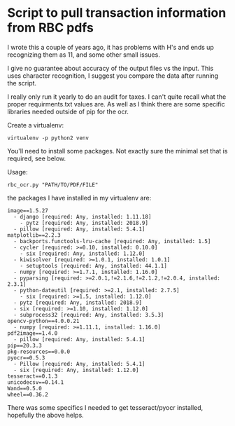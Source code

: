 # Script to pull transaction information from RBC pdfs

I wrote this a couple of years ago, it has problems with H's and ends up recognizing them as 11, and some other small issues.

I give no guarantee about accuracy of the output files vs the input. This uses character recognition, I suggest you compare the data after running the script.

I really only run it yearly to do an audit for taxes. I can't quite recall what the proper requirments.txt values are. As well as I think there are some specific libraries needed outside of pip for the ocr.

Create a virtualenv:

    virtualenv -p python2 venv

You'll need to install some packages. Not exactly sure the minimal set that is required, see below.

Usage:

    rbc_ocr.py "PATH/TO/PDF/FILE"

the packages I have installed in my virtualenv are:

    image==1.5.27
      - django [required: Any, installed: 1.11.18]
        - pytz [required: Any, installed: 2018.9]
      - pillow [required: Any, installed: 5.4.1]
    matplotlib==2.2.3
      - backports.functools-lru-cache [required: Any, installed: 1.5]
      - cycler [required: >=0.10, installed: 0.10.0]
        - six [required: Any, installed: 1.12.0]
      - kiwisolver [required: >=1.0.1, installed: 1.0.1]
        - setuptools [required: Any, installed: 44.1.1]
      - numpy [required: >=1.7.1, installed: 1.16.0]
      - pyparsing [required: >=2.0.1,!=2.1.6,!=2.1.2,!=2.0.4, installed: 2.3.1]
      - python-dateutil [required: >=2.1, installed: 2.7.5]
        - six [required: >=1.5, installed: 1.12.0]
      - pytz [required: Any, installed: 2018.9]
      - six [required: >=1.10, installed: 1.12.0]
      - subprocess32 [required: Any, installed: 3.5.3]
    opencv-python==4.0.0.21
      - numpy [required: >=1.11.1, installed: 1.16.0]
    pdf2image==1.4.0
      - pillow [required: Any, installed: 5.4.1]
    pip==20.3.3
    pkg-resources==0.0.0
    pyocr==0.5.3
      - Pillow [required: Any, installed: 5.4.1]
      - six [required: Any, installed: 1.12.0]
    tesseract==0.1.3
    unicodecsv==0.14.1
    Wand==0.5.0
    wheel==0.36.2

There was some specifics I needed to get tesseract/pyocr installed, hopefully the above helps.
